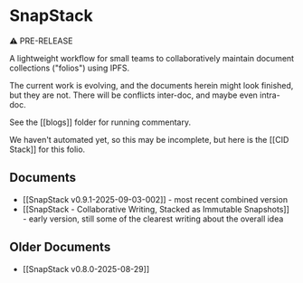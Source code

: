# SnapStack

⚠️ PRE-RELEASE

A lightweight workflow for small teams to collaboratively maintain document collections ("folios") using IPFS.

The current work is evolving, and the documents herein might look finished, but they are not. There will be conflicts inter-doc, and maybe even intra-doc.

See the [[blogs]] folder for running commentary.

We haven't automated yet, so this may be incomplete, but here is the [[CID Stack]] for this folio.

## Documents

- [[SnapStack v0.9.1-2025-09-03-002]] - most recent combined version
- [[SnapStack - Collaborative Writing, Stacked as Immutable Snapshots]] - early version, still some of the clearest writing about the overall idea

## Older Documents

- [[SnapStack v0.8.0-2025-08-29]]
